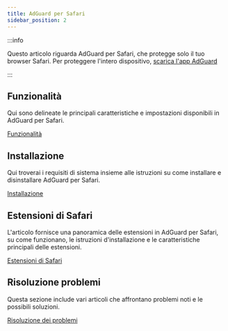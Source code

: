 ```yaml
---
title: AdGuard per Safari
sidebar_position: 2
---
```


:::info

Questo articolo riguarda AdGuard per Safari, che protegge solo il tuo browser Safari. Per proteggere l'intero dispositivo, [scarica l'app AdGuard](https://agrd.io/download-kb-adblock)

:::

## Funzionalità

Qui sono delineate le principali caratteristiche e impostazioni disponibili in AdGuard per Safari.

[Funzionalità](/adguard-for-safari/features/features.md)

## Installazione

Qui troverai i requisiti di sistema insieme alle istruzioni su come installare e disinstallare AdGuard per Safari.

[Installazione](/adguard-for-safari/installation.md)

## Estensioni di Safari

L'articolo fornisce una panoramica delle estensioni in AdGuard per Safari, su come funzionano, le istruzioni d'installazione e le caratteristiche principali delle estensioni.

[Estensioni di Safari](/adguard-for-safari/extensions.md)

## Risoluzione problemi

Questa sezione include vari articoli che affrontano problemi noti e le possibili soluzioni.

[Risoluzione dei problemi](/adguard-for-safari/solving-problems/solving-problems.md)
